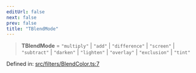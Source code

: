 ```yaml
---
editUrl: false
next: false
prev: false
title: "TBlendMode"
---
```


> **TBlendMode** = `"multiply"` \| `"add"` \| `"difference"` \| `"screen"` \| `"subtract"` \| `"darken"` \| `"lighten"` \| `"overlay"` \| `"exclusion"` \| `"tint"`

Defined in: [src/filters/BlendColor.ts:7](https://github.com/fabricjs/fabric.js/blob/977f797255d8c56b5b68360b0d45bed33697d2e8/src/filters/BlendColor.ts#L7)
